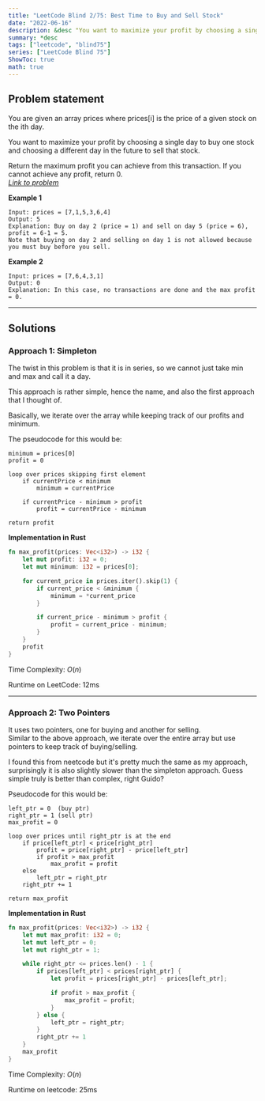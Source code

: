 ```yaml
---
title: "LeetCode Blind 2/75: Best Time to Buy and Sell Stock"
date: "2022-06-16"
description: &desc "You want to maximize your profit by choosing a single day to buy one stock and choosing a different day in the future to sell that stock."
summary: *desc
tags: ["leetcode", "blind75"]
series: ["LeetCode Blind 75"]
ShowToc: true
math: true
---
```


## Problem statement
You are given an array prices where prices[i] is the price of a given stock on the ith day.  

You want to maximize your profit by choosing a single day to buy one stock and choosing a different day in the future to sell that stock.  

Return the maximum profit you can achieve from this transaction. If you cannot achieve any profit, return 0.  
[*Link to problem*](https://leetcode.com/problems/best-time-to-buy-and-sell-stock/)

**Example 1**
```
Input: prices = [7,1,5,3,6,4]
Output: 5
Explanation: Buy on day 2 (price = 1) and sell on day 5 (price = 6), profit = 6-1 = 5.
Note that buying on day 2 and selling on day 1 is not allowed because you must buy before you sell.
```

**Example 2**
```
Input: prices = [7,6,4,3,1]
Output: 0
Explanation: In this case, no transactions are done and the max profit = 0.
```
---

## Solutions
### Approach 1: Simpleton
The twist in this problem is that it is in series, so we cannot just take min and max and call it a day.  

This approach is rather simple, hence the name, and also the first approach that I thought of.  

Basically, we iterate over the array while keeping track of our profits and minimum.

The pseudocode for this would be:  
```ansi
minimum = prices[0]
profit = 0

loop over prices skipping first element
    if currentPrice < minimum
        minimum = currentPrice
    
    if currentPrice - minimum > profit
        profit = currentPrice - minimum

return profit
```

**Implementation in Rust**
```rs
fn max_profit(prices: Vec<i32>) -> i32 {
    let mut profit: i32 = 0;
    let mut minimum: i32 = prices[0];

    for current_price in prices.iter().skip(1) {
        if current_price < &minimum {
            minimum = *current_price 
        }

        if current_price - minimum > profit {
            profit = current_price - minimum;
        }
    }
    profit
}
```


Time Complexity: $O(n)$  

Runtime on LeetCode: $12$ms

---

### Approach 2: Two Pointers
It uses two pointers, one for buying and another for selling.  
Similar to the above approach, we iterate over the entire array but use pointers to keep track of buying/selling.  

I found this from neetcode but it's pretty much the same as my approach, surprisingly it is also slightly slower than the simpleton approach. Guess simple truly is better than complex, right Guido?

Pseudocode for this would be:
```ansi
left_ptr = 0  (buy ptr)
right_ptr = 1 (sell ptr)
max_profit = 0

loop over prices until right_ptr is at the end
    if price[left_ptr] < price[right_ptr]
        profit = price[right_ptr] - price[left_ptr]
        if profit > max_profit
            max_profit = profit
    else
        left_ptr = right_ptr
    right_ptr += 1

return max_profit

```

**Implementation in Rust**
```rs
fn max_profit(prices: Vec<i32>) -> i32 {
    let mut max_profit: i32 = 0;
    let mut left_ptr = 0;
    let mut right_ptr = 1;

    while right_ptr <= prices.len() - 1 {
        if prices[left_ptr] < prices[right_ptr] {
            let profit = prices[right_ptr] - prices[left_ptr];

            if profit > max_profit {
                max_profit = profit;
            }
        } else {
            left_ptr = right_ptr;
        }
        right_ptr += 1
    }
    max_profit
}
```

Time Complexity: $O(n)$

Runtime on leetcode: $25$ms